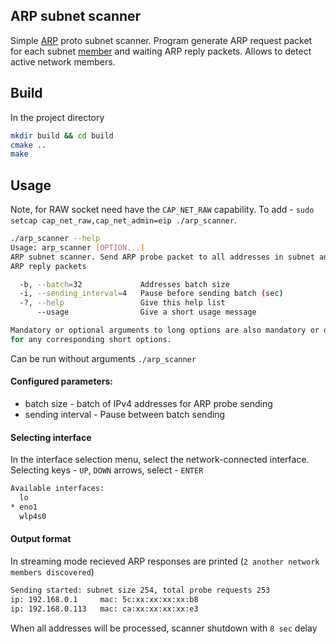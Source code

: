 ## ARP subnet scanner
Simple [ARP](https://en.wikipedia.org/wiki/Address_Resolution_Protocol) proto subnet scanner. Program generate ARP request packet for each subnet [member](https://en.wikipedia.org/wiki/Classless_Inter-Domain_Routing) and waiting ARP reply packets. Allows to detect active network members.

## Build
In the project directory
```bash
mkdir build && cd build
cmake ..
make
```

## Usage
Note, for RAW socket need have the `CAP_NET_RAW` capability. To add - `sudo setcap cap_net_raw,cap_net_admin=eip ./arp_scanner`.
```bash
./arp_scanner --help 
Usage: arp_scanner [OPTION...]
ARP subnet scanner. Send ARP probe packet to all addresses in subnet and wait
ARP reply packets

  -b, --batch=32             Addresses batch size
  -i, --sending_interval=4   Pause before sending batch (sec)
  -?, --help                 Give this help list
      --usage                Give a short usage message

Mandatory or optional arguments to long options are also mandatory or optional
for any corresponding short options.
```
Can be run without arguments `./arp_scanner`

#### Configured parameters:
- batch size - batch of IPv4 addresses for ARP probe sending
- sending interval - Pause between batch sending

#### Selecting interface
In the interface selection menu, select the network-connected interface. Selecting keys - `UP`, `DOWN` arrows, select - `ENTER`
```bash
Available interfaces:
  lo
* eno1
  wlp4s0
```

#### Output format
In streaming mode recieved ARP responses are printed (`2 another network members discovered`)
```bash
Sending started: subnet size 254, total probe requests 253
ip: 192.168.0.1     mac: 5c:xx:xx:xx:xx:b8
ip: 192.168.0.113   mac: ca:xx:xx:xx:xx:e3
```
When all addresses will be processed, scanner shutdown with `8 sec` delay
